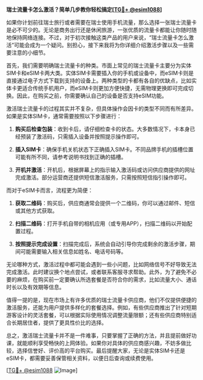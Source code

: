 **瑞士流量卡怎么激活？简单几步教你轻松搞定[[TG💪+ @esim1088](https://t.me/s/esim1088)]**

如果你计划前往瑞士旅行或者需要在瑞士使用手机流量，那么选择一张瑞士流量卡是必不可少的。无论是商务出行还是休闲旅游，一张优质的流量卡都能让你随时随地保持网络连接。不过，对于初次接触这类产品的用户来说，“瑞士流量卡怎么激活”可能会成为一个疑问。别担心，接下来我将为你详细介绍激活步骤以及一些需要注意的小细节。

首先，我们需要明确瑞士流量卡的种类。市面上常见的瑞士流量卡主要分为实体SIM卡和eSIM卡两大类。实体SIM卡需要插入你的手机或设备中，而eSIM卡则是直接通过电子方式下载到支持的设备上。两种类型的卡都有各自的优缺点，比如实体卡更适合传统手机用户，而eSIM卡则更加方便快捷，无需物理更换即可完成切换。因此，在购买之前，你需要确认自己的设备是否支持eSIM功能。

激活瑞士流量卡的过程其实并不复杂，但具体操作会因卡的类型不同而有所差异。如果是实体SIM卡，通常需要按照以下步骤进行：

1. **购买后检查包装**：收到卡后，请仔细检查卡的状态。大多数情况下，卡本身已经预装了激活码，只需插入设备并按照提示操作即可。
   
2. **插入SIM卡**：确保手机关机状态下正确插入SIM卡。不同品牌手机的插槽位置可能有所不同，请参考说明书找到正确的插槽。

3. **开机并激活**：开机后，根据屏幕上的指示输入激活码或访问供应商提供的网址完成激活。部分运营商还提供短信激活服务，只需按照短信指引操作即可。

而对于eSIM卡而言，流程更为简便：

1. **获取二维码**：购买后，供应商通常会提供一个二维码，你可以通过邮件、短信或其他方式获取。

2. **扫描二维码**：打开手机自带的相机应用（或专用APP），扫描二维码以开始配置过程。

3. **按照提示完成设置**：扫描完成后，系统会自动引导你完成剩余的激活步骤，期间可能需要输入相关信息如姓名、电话号码等。

无论哪种方式，激活过程中都可能会遇到一些小问题，比如网络信号不好导致无法完成激活。此时建议换个地点尝试，或者联系客服寻求帮助。此外，为了避免不必要的麻烦，在购买前一定要确认所选套餐是否符合你的需求，比如流量大小、通话时长以及有效期等信息。

值得一提的是，现在市场上有许多优质的瑞士流量卡供应商，他们不仅提供便捷的激活服务，还能为用户提供多样化的套餐选择。例如，有些供应商推出了针对短期游客设计的灵活套餐，可以根据实际使用情况调整流量限额；还有些供应商特别适合长期居住者，提供了更具性价比的选择。

总之，激活瑞士流量卡并不是一件难事，只要掌握了正确的方法，并且提前做好功课，就能顺利享受畅快的上网体验。如果你对具体的供应商感兴趣，不妨多做比较，选择信誉好、评价高的平台购买。最后提醒大家，无论是实体SIM卡还是eSIM卡，都需要妥善保管相关资料，以便日后查询或续费使用。

[[TG💪+ @esim1088](https://t.me/s/esim1088) ![Image](https://i.postimg.cc/4NQfJmqS/Snipaste-2025-05-13-00-14-12.png)]